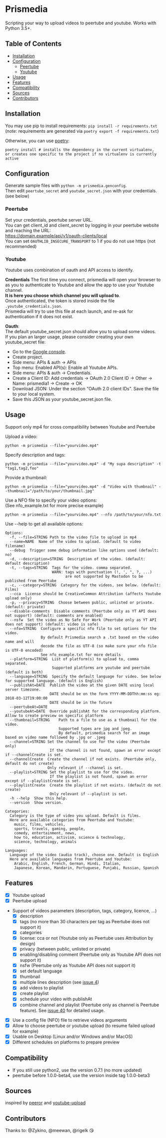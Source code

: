 # Prismedia

Scripting your way to upload videos to peertube and youtube. Works with Python 3.5+.

[TOC]: #

## Table of Contents
- [Installation](#installation)
- [Configuration](#configuration)
  - [Peertube](#peertube)
  - [Youtube](#youtube)
- [Usage](#usage)
- [Features](#features)
- [Compatibility](#compatibility)
- [Sources](#sources)
- [Contributors](#contributors)

## Installation

You may use pip to install requirements: `pip install -r requirements.txt`  
(*note:* requirements are generated via `poetry export -f requirements.txt`)

Otherwise, you can use [poetry](https://python-poetry.org):

```
poetry install # installs the dependency in the current virtualenv, 
or creates one specific to the project if no virtualenv is currently active
```


## Configuration

Generate sample files with `python -m prismedia.genconfig`.  
Then edit `peertube_secret` and `youtube_secret.json` with your credentials. (see below)

### Peertube
Set your credentials, peertube server URL.  
You can get client_id and client_secret by logging in your peertube website and reaching the URL:  
https://domain.example/api/v1/oauth-clients/local  
You can set ``OAUTHLIB_INSECURE_TRANSPORT`` to 1 if you do not use https (not recommended)

### Youtube
Youtube uses combination of oauth and API access to identify.

**Credentials**
The first time you connect, prismedia will open your browser to as you to authenticate to
Youtube and allow the app to use your Youtube channel.  
**It is here you choose which channel you will upload to**.  
Once authenticated, the token is stored inside the file ``.youtube_credentials.json``.  
Prismedia will try to use this file at each launch, and re-ask for authentication if it does not exist.

**Oauth**:  
The default youtube_secret.json should allow you to upload some videos.  
If you plan an larger usage, please consider creating your own youtube_secret file:

 - Go to the [Google console](https://console.developers.google.com/).
 - Create project.
 - Side menu: APIs & auth -> APIs
 - Top menu: Enabled API(s): Enable all Youtube APIs.
 - Side menu: APIs & auth -> Credentials.
 - Create a Client ID: Add credentials -> OAuth 2.0 Client ID -> Other -> Name: prismedia1 -> Create -> OK
 - Download JSON: Under the section "OAuth 2.0 client IDs". Save the file to your local system.
 - Save this JSON as your youtube_secret.json file.

## Usage
Support only mp4 for cross compatibility between Youtube and Peertube

Upload a video:

```
python -m prismedia --file="yourvideo.mp4"
```

Specify description and tags:

```
python -m prismedia --file="yourvideo.mp4" -d "My supa description" -t "tag1,tag2,foo"
```

Provide a thumbnail:

```
python -m prismedia --file="yourvideo.mp4" -d "Video with thumbnail" --thumbnail="/path/to/your/thumbnail.jpg"
```


Use a NFO file to specify your video options:  
(See nfo_example.txt for more precise example)
```
python -m prismedia --file="yourvideo.mp4" --nfo /path/to/your/nfo.txt
```


Use --help to get all available options:

```
Options:
  -f, --file=STRING Path to the video file to upload in mp4
  --name=NAME  Name of the video to upload. (default to video filename)
  --debug  Trigger some debug information like options used (default: no)
  -d, --description=STRING  Description of the video. (default: default description)
  -t, --tags=STRING  Tags for the video. comma separated.
                     WARN: tags with punctuation (!, ', ", ?, ...)
                           are not supported by Mastodon to be published from Peertube
  -c, --category=STRING  Category for the videos, see below. (default: Films)
  --cca  License should be CreativeCommon Attribution (affects Youtube upload only)
  -p, --privacy=STRING  Choose between public, unlisted or private. (default: private)
  --disable-comments  Disable comments (Peertube only as YT API does not support) (default: comments are enabled)
  --nsfw  Set the video as No Safe For Work (Peertube only as YT API does not support) (default: video is safe)
  --nfo=STRING  Configure a specific nfo file to set options for the video.
                By default Prismedia search a .txt based on the video name and will
                decode the file as UTF-8 (so make sure your nfo file is UTF-8 encoded)
                See nfo_example.txt for more details
  --platform=STRING  List of platform(s) to upload to, comma separated.
                     Supported platforms are youtube and peertube (default is both)
  --language=STRING  Specify the default language for video. See below for supported language. (default is English)
  --publishAt=DATE  Publish the video at the given DATE using local server timezone.
                    DATE should be on the form YYYY-MM-DDThh:mm:ss eg: 2018-03-12T19:00:00
                    DATE should be in the future
  --peertubeAt=DATE
  --youtubeAt=DATE  Override publishAt for the corresponding platform. Allow to create preview on specific platform
  --thumbnail=STRING    Path to a file to use as a thumbnail for the video.
                        Supported types are jpg and jpeg.
                        By default, prismedia search for an image based on video name followed by .jpg or .jpeg
  --channel=STRING Set the channel to use for the video (Peertube only)
                    If the channel is not found, spawn an error except if --channelCreate is set.
  --channelCreate  Create the channel if not exists. (Peertube only, default do not create)
                   Only relevant if --channel is set.
  --playlist=STRING Set the playlist to use for the video.
                    If the playlist is not found, spawn an error except if --playlistCreate is set.
  --playlistCreate  Create the playlist if not exists. (default do not create)
                    Only relevant if --playlist is set.
  -h --help  Show this help.
  --version  Show version.

Categories:
  Category is the type of video you upload. Default is films.
  Here are available categories from Peertube and Youtube:
    music, films, vehicles,
    sports, travels, gaming, people,
    comedy, entertainment, news,
    how to, education, activism, science & technology,
    science, technology, animals

Languages:
  Language of the video (audio track), choose one. Default is English
  Here are available languages from Peertube and Youtube:
    Arabic, English, French, German, Hindi, Italian,
    Japanese, Korean, Mandarin, Portuguese, Punjabi, Russian, Spanish
```

## Features

- [x] Youtube upload
- [x] Peertube upload
- Support of videos parameters (description, tags, category, licence, ...)
  - [x] description
  - [x] tags (no more than 30 characters per tag as Peertube does not support it)
  - [x] categories
  - [x] license: cca or not (Youtube only as Peertube uses Attribution by design)
  - [x] privacy (between public, unlisted or private)
  - [x] enabling/disabling comment (Peertube only as Youtube API does not support it)
  - [x] nsfw (Peertube only as Youtube API does not support it)
  - [x] set default language
  - [x] thumbnail
  - [x] multiple lines description (see [issue 4](https://git.lecygnenoir.info/LecygneNoir/prismedia/issues/4))
  - [x] add videos to playlist
  - [x] create playlist
  - [x] schedule your video with publishAt
  - [x] combine channel and playlist (Peertube only as channel is Peertube feature). See [issue 40](https://git.lecygnenoir.info/LecygneNoir/prismedia/issues/40) for detailed usage.
- [x] Use a config file (NFO) file to retrieve videos arguments
- [x] Allow to choose peertube or youtube upload (to resume failed upload for example)
- [x] Usable on Desktop (Linux and/or Windows and/or MacOS)
- [x] Different schedules on platforms to prepare preview

## Compatibility

 - If you still use python2, use the version 0.7.1 (no more updated)
 - peertube before 1.0.0-beta4, use the version inside tag 1.0.0-beta3

## Sources
inspired by [peeror](https://git.rigelk.eu/rigelk/peeror) and [youtube-upload](https://github.com/tokland/youtube-upload)

## Contributors
Thanks to: @Zykino, @meewan, @rigelk 😘
